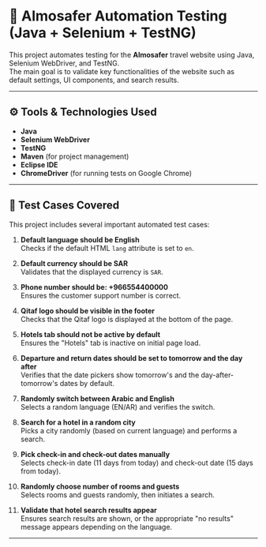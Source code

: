 # 🧪 Almosafer Automation Testing (Java + Selenium + TestNG)

This project automates testing for the **Almosafer** travel website using Java, Selenium WebDriver, and TestNG.  
The main goal is to validate key functionalities of the website such as default settings, UI components, and search results.

---

## ⚙️ Tools & Technologies Used

- **Java**
- **Selenium WebDriver**
- **TestNG**
- **Maven** (for project management)
- **Eclipse IDE**
- **ChromeDriver** (for running tests on Google Chrome)

---

## 🧪 Test Cases Covered

This project includes several important automated test cases:

1. **Default language should be English**  
   Checks if the default HTML `lang` attribute is set to `en`.

2. **Default currency should be SAR**  
   Validates that the displayed currency is `SAR`.

3. **Phone number should be: +966554400000**  
   Ensures the customer support number is correct.

4. **Qitaf logo should be visible in the footer**  
   Checks that the Qitaf logo is displayed at the bottom of the page.

5. **Hotels tab should not be active by default**  
   Ensures the "Hotels" tab is inactive on initial page load.

6. **Departure and return dates should be set to tomorrow and the day after**  
   Verifies that the date pickers show tomorrow's and the day-after-tomorrow's dates by default.

7. **Randomly switch between Arabic and English**  
   Selects a random language (EN/AR) and verifies the switch.

8. **Search for a hotel in a random city**  
   Picks a city randomly (based on current language) and performs a search.

9. **Pick check-in and check-out dates manually**  
   Selects check-in date (11 days from today) and check-out date (15 days from today).

10. **Randomly choose number of rooms and guests**  
    Selects rooms and guests randomly, then initiates a search.

11. **Validate that hotel search results appear**  
    Ensures search results are shown, or the appropriate "no results" message appears depending on the language.

---
